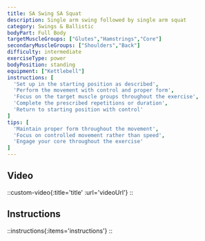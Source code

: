 ```yaml
---
title: SA Swing SA Squat
description: Single arm swing followed by single arm squat
category: Swings & Ballistic
bodyPart: Full Body
targetMuscleGroups: ["Glutes","Hamstrings","Core"]
secondaryMuscleGroups: ["Shoulders","Back"]
difficulty: intermediate
exerciseType: power
bodyPosition: standing
equipment: ["Kettlebell"]
instructions: [
  'Set up in the starting position as described',
  'Perform the movement with control and proper form',
  'Focus on the target muscle groups throughout the exercise',
  'Complete the prescribed repetitions or duration',
  'Return to starting position with control'
]
tips: [
  'Maintain proper form throughout the movement',
  'Focus on controlled movement rather than speed',
  'Engage your core throughout the exercise'
]
---
```


## Video

::custom-video{:title='title' :url='videoUrl'}
::

## Instructions

::instructions{:items='instructions'}
::

